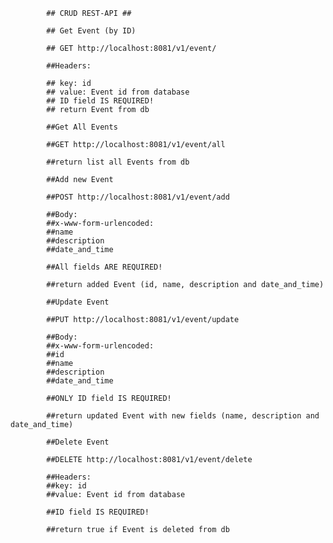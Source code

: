             ## CRUD REST-API ##

            ## Get Event (by ID)

            ## GET http://localhost:8081/v1/event/

            ##Headers:

            ## key: id
            ## value: Event id from database
            ## ID field IS REQUIRED!
            ## return Event from db

            ##Get All Events

            ##GET http://localhost:8081/v1/event/all

            ##return list all Events from db

            ##Add new Event

            ##POST http://localhost:8081/v1/event/add

            ##Body:
            ##x-www-form-urlencoded:
            ##name
            ##description
            ##date_and_time

            ##All fields ARE REQUIRED!

            ##return added Event (id, name, description and date_and_time)

            ##Update Event

            ##PUT http://localhost:8081/v1/event/update

            ##Body:
            ##x-www-form-urlencoded:
            ##id
            ##name
            ##description
            ##date_and_time

            ##ONLY ID field IS REQUIRED!

            ##return updated Event with new fields (name, description and date_and_time)

            ##Delete Event

            ##DELETE http://localhost:8081/v1/event/delete

            ##Headers:
            ##key: id
            ##value: Event id from database

            ##ID field IS REQUIRED!

            ##return true if Event is deleted from db